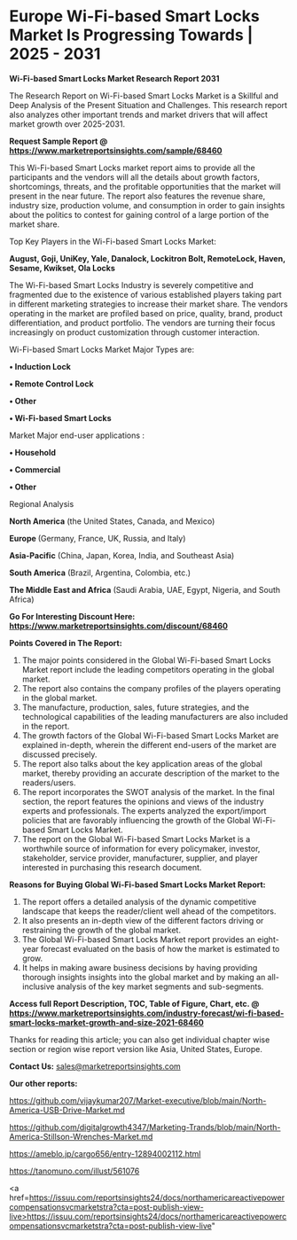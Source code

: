 # Europe Wi-Fi-based Smart Locks Market Is Progressing Towards | 2025 - 2031

<strong>Wi-Fi-based Smart Locks Market Research Report 2031</strong>

The Research Report on Wi-Fi-based Smart Locks Market is a Skillful and Deep Analysis of the Present Situation and Challenges. This research report also analyzes other important trends and market drivers that will affect market growth over 2025-2031.

<strong>Request Sample Report @ <a href=https://www.marketreportsinsights.com/sample/68460>https://www.marketreportsinsights.com/sample/68460</a></strong>

This Wi-Fi-based Smart Locks market report aims to provide all the participants and the vendors will all the details about growth factors, shortcomings, threats, and the profitable opportunities that the market will present in the near future. The report also features the revenue share, industry size, production volume, and consumption in order to gain insights about the politics to contest for gaining control of a large portion of the market share.

Top Key Players in the Wi-Fi-based Smart Locks Market:

<strong>August, Goji, UniKey, Yale, Danalock, Lockitron Bolt, RemoteLock, Haven, Sesame, Kwikset, Ola Locks</strong>

The Wi-Fi-based Smart Locks Industry is severely competitive and fragmented due to the existence of various established players taking part in different marketing strategies to increase their market share. The vendors operating in the market are profiled based on price, quality, brand, product differentiation, and product portfolio. The vendors are turning their focus increasingly on product customization through customer interaction.

Wi-Fi-based Smart Locks Market Major Types are:

<strong>• Induction Lock

• Remote Control Lock

• Other

• Wi-Fi-based Smart Locks</strong>

Market Major end-user applications :

<strong>• Household

• Commercial

• Other</strong>

Regional Analysis

</u><strong><b>North America</b></strong> (the United States, Canada, and Mexico)

<strong><b>Europe </b></strong>(Germany, France, UK, Russia, and Italy)

<strong><b>Asia-Pacific</b></strong> (China, Japan, Korea, India, and Southeast Asia)

<strong><b>South America</b></strong> (Brazil, Argentina, Colombia, etc.)

<strong><b>The Middle East and Africa</b></strong> (Saudi Arabia, UAE, Egypt, Nigeria, and South Africa)

<strong>Go For Interesting Discount Here: <a href=https://www.marketreportsinsights.com/discount/68460>https://www.marketreportsinsights.com/discount/68460</a></strong>

<strong>Points Covered in The Report:</strong>
<ol>
  <li>The major points considered in the Global Wi-Fi-based Smart Locks Market report include the leading competitors operating in the global market.</li>
  <li>The report also contains the company profiles of the players operating in the global market.</li>
  <li>The manufacture, production, sales, future strategies, and the technological capabilities of the leading manufacturers are also included in the report.</li>
  <li>The growth factors of the Global Wi-Fi-based Smart Locks Market are explained in-depth, wherein the different end-users of the market are discussed precisely.</li>
  <li>The report also talks about the key application areas of the global market, thereby providing an accurate description of the market to the readers/users.</li>
  <li>The report incorporates the SWOT analysis of the market. In the final section, the report features the opinions and views of the industry experts and professionals. The experts analyzed the export/import policies that are favorably influencing the growth of the Global Wi-Fi-based Smart Locks Market.</li>
  <li>The report on the Global Wi-Fi-based Smart Locks Market is a worthwhile source of information for every policymaker, investor, stakeholder, service provider, manufacturer, supplier, and player interested in purchasing this research document.</li>
</ol>
<strong>Reasons for Buying Global Wi-Fi-based Smart Locks Market Report:</strong>

<ol>
  <li>The report offers a detailed analysis of the dynamic competitive landscape that keeps the reader/client well ahead of the competitors.</li>
  <li>It also presents an in-depth view of the different factors driving or restraining the growth of the global market.</li>
  <li>The Global Wi-Fi-based Smart Locks Market report provides an eight-year forecast evaluated on the basis of how the market is estimated to grow.</li>
  <li>It helps in making aware business decisions by having providing thorough insights insights into the global market and by making an all-inclusive analysis of the key market segments and sub-segments.</li>
</ol>
<strong>Access full Report Description, TOC, Table of Figure, Chart, etc. @ <a href=https://www.marketreportsinsights.com/industry-forecast/wi-fi-based-smart-locks-market-growth-and-size-2021-68460>https://www.marketreportsinsights.com/industry-forecast/wi-fi-based-smart-locks-market-growth-and-size-2021-68460</a></strong>


Thanks for reading this article; you can also get individual chapter wise section or region wise report version like Asia, United States, Europe.

<strong>Contact Us:</strong>
sales@marketreportsinsights.com

<strong>Our other reports:</strong>

<a href=https://github.com/vijaykumar207/Market-executive/blob/main/North-America-USB-Drive-Market.md>https://github.com/vijaykumar207/Market-executive/blob/main/North-America-USB-Drive-Market.md</a>

<a href=https://github.com/digitalgrowth4347/Marketing-Trands/blob/main/North-America-Stillson-Wrenches-Market.md>https://github.com/digitalgrowth4347/Marketing-Trands/blob/main/North-America-Stillson-Wrenches-Market.md</a>

<a href=https://ameblo.jp/cargo656/entry-12894002112.html>https://ameblo.jp/cargo656/entry-12894002112.html</a>

<a href=https://tanomuno.com/illust/561076>https://tanomuno.com/illust/561076</a>

<a href=https://issuu.com/reportsinsights24/docs/northamericareactivepowercompensationsvcmarketstra?cta=post-publish-view-live>https://issuu.com/reportsinsights24/docs/northamericareactivepowercompensationsvcmarketstra?cta=post-publish-view-live</a>"
